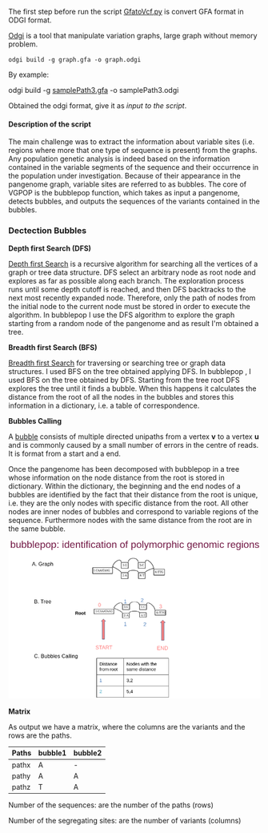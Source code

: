 The first step before run the script [GfatoVcf.py](/GfatoVcf.py) is convert GFA format in ODGI format.

[Odgi](https://pangenome.github.io/odgi/index.html) is a tool that manipulate variation graphs, large graph without memory problem.

```
odgi build -g graph.gfa -o graph.odgi
```
By example:

odgi build -g [samplePath3.gfa](/data/samplePath3.gfa) -o samplePath3.odgi

Obtained the odgi format, give it as _input to the script_. 

#### Description of the script

The main challenge  was to extract the information about variable sites (i.e. regions where more that one type of sequence is present) from the graphs. Any population genetic analysis is indeed based on the information contained in the variable segments of the sequence and their occurrence in the population under investigation. Because of their appearance in the pangenome graph, variable sites are referred to as bubbles.
The core of VGPOP is the bubblepop function, which takes as input a pangenome, detects bubbles, and outputs the sequences of the variants contained in the bubbles.

### Dectection Bubbles

**Depth first Search (DFS)**

[Depth first Search](https://www.geeksforgeeks.org/depth-first-search-or-dfs-for-a-graph/) is a recursive algorithm for searching all the vertices of a graph or tree data structure. DFS select an arbitrary node as root node and explores as far as possible along each branch. The exploration process runs until some depth cutoff is reached, and then DFS backtracks to the next most recently expanded node. Therefore, only the path of nodes from the initial node to the current node must be stored in order to execute the
algorithm. In bubblepop I use the DFS algorithm to explore the graph starting from a random node of the pangenome and as result I'm obtained a tree.

**Breadth first Search (BFS)**

[Breadth first Search](https://www.geeksforgeeks.org/breadth-first-search-or-bfs-for-a-graph/?ref=lbp) for traversing or searching tree or graph data structures. I used BFS on the tree obtained applying DFS. In bubblepop , I used BFS on the tree obtained by DFS. Starting from the tree root DFS explores the tree until it finds a bubble. When this happens it calculates the distance from the root of all the nodes in the bubbles and stores this information in a dictionary, i.e. a table of correspondence.  

**Bubbles Calling**

A [bubble](https://www.sciencedirect.com/science/article/pii/S0304397515009147#br0100) consists of multiple directed unipaths from a vertex **v** to a vertex **u** and is commonly caused by a small number of errors in the centre of reads. It is format from a start and a end.

Once the pangenome has been decomposed with bubblepop in a tree whose information on the node distance from the root is stored in dictionary.
Within the dictionary, the beginning and the end nodes of a bubbles are identified by the fact that their distance from the root is unique, i.e. they are the only nodes with specific distance from the root. All other nodes are inner nodes of bubbles and correspond to variable regions of the sequence. Furthermore nodes with the same distance from the root are in the same bubble.


![](/figures/bubblepop.png)

**Matrix**

As output we have a matrix, where the columns are the variants and the rows are the paths.

Paths           | bubble1       | bubble2
-------------- | ------------- | -------------- 
pathx         | A           | -
pathy         | A            | A
pathz         | T            | A

Number of the sequences: are the number of the paths (rows)

Number of the segregating sites: are the number of variants (columns)



